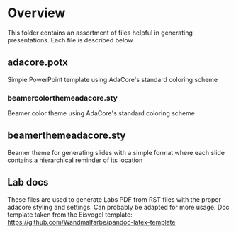 # Overview

This folder contains an assortment of files helpful in generating
presentations.
Each file is described below

## adacore.potx

Simple PowerPoint template using AdaCore's standard coloring scheme

### beamercolorthemeadacore.sty

Beamer color theme using AdaCore's standard coloring scheme

## beamerthemeadacore.sty

Beamer theme for generating slides with a simple format
where each slide contains a hierarchical reminder of its location

## Lab docs

These files are used to generate Labs PDF from RST files with the proper
adacore styling and settings. Can probably be adapted for more usage.
Doc template taken from the Eisvogel template: https://github.com/Wandmalfarbe/pandoc-latex-template
